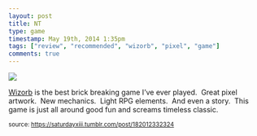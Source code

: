 ```yaml
---
layout: post
title: NT
type: game
timestamp: May 19th, 2014 1:35pm
tags: ["review", "recommended", "wizorb", "pixel", "game"]
comments: true
---
```

<img src="https://saturdayxiii.github.io/media/182012332324.jpg"/>

<a href="https://store.steampowered.com/app/207420/Wizorb/" target="_blank">Wizorb</a> is the best brick breaking game I’ve ever played.  Great pixel artwork.  New mechanics.  Light RPG elements.  And even a story.  This game is just all around good fun and screams timeless classic.
 
  
<small>source: https://saturdayxiii.tumblr.com/post/182012332324</small>